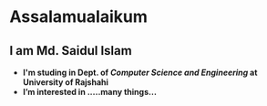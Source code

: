 # Assalamualaikum  
## I am <b>Md. Saidul Islam<b>

  -  I'm studing in Dept. of _Computer Science and Engineering_ at __University of Rajshahi__
- I’m interested in .....many things...
<!-- 🌱 I’m currently learning ...
- 💞️ I’m looking to collaborate on ...
- 📫 How to reach me ...-->

<!---
Saidul-1/Saidul-1 is a ✨ special ✨ repository because its `README.md` (this file) appears on your GitHub profile.
You can click the Preview link to take a look at your changes.
--->
